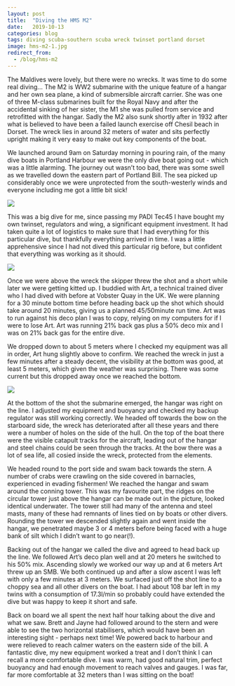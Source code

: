 ```yaml
---
layout: post
title:  "Diving the HMS M2"
date:   2019-10-13
categories: blog
tags: diving scuba-southern scuba wreck twinset portland dorset
image: hms-m2-1.jpg
redirect_from:
  - /blog/hms-m2
---
```


The Maldives were lovely, but there were no wrecks. It was time to do some real diving… The M2 is WW2 submarine with the unique feature of a hangar and her own sea plane, a kind of submersible aircraft carrier. She was one of three M-class submarines built for the Royal Navy and after the accidental sinking of her sister, the M1 she was pulled from service and retrofitted with the hangar. Sadly the M2 also sunk shortly after in 1932 after what is believed to have been a failed launch exercise off Chesil beach in Dorset. The wreck lies in around 32 meters of water and sits perfectly upright making it very easy to make out key components of the boat.

We launched around 9am on Saturday morning in pouring rain, of the many dive boats in Portland Harbour we were the only dive boat going out - which was a little alarming. The journey out wasn’t too bad, there was some swell as we travelled down the eastern part of Portland Bill. The sea picked up considerably once we were unprotected from the south-westerly winds and everyone including me got a little bit sick!

![][hms-m2-2]

This was a big dive for me, since passing my PADI Tec45 I have bought my own twinset, regulators and wing, a significant equipment investment. It had taken quite a lot of logistics to make sure that I had everything for this particular dive, but thankfully everything arrived in time. I was a little apprehensive since I had not dived this particular rig before, but confident that everything was working as it should.

![][hms-m2-3]

Once we were above the wreck the skipper threw the shot and a short while later we were getting kitted up. I buddied with Art, a technical trained diver who I had dived with before at Vobster Quay in the UK. We were planning for a 30 minute bottom time before heading back up the shot which should take around 20 minutes, giving us a planned 45/50minute run time. Art was to run against his deco plan I was to copy, relying on my computers for if I were to lose Art. Art was running 21% back gas plus a 50% deco mix and I was on 21% back gas for the entire dive.

We dropped down to about 5 meters where I checked my equipment was all in order, Art hung slightly above to confirm. We reached the wreck in just a few minutes after a steady decent, the visibility at the bottom was good, at least 5 meters, which given the weather was surprising. There was some current but this dropped away once we reached the bottom.

![][hms-m2-4]

At the bottom of the shot the submarine emerged, the hangar was right on the line. I adjusted my equipment and buoyancy and checked my backup regulator was still working correctly. We headed off towards the bow on the starboard side, the wreck has deteriorated after all these years and there were a number of holes on the side of the hull. On the top of the boat there were the visible catapult tracks for the aircraft, leading out of the hangar and steel chains could be seen through the tracks. At the bow there was a lot of sea life, all cosied inside the wreck, protected from the elements.

We headed round to the port side and swam back towards the stern. A number of crabs were crawling on the side covered in barnacles, experienced in evading fishermen! We reached the hangar and swam around the conning tower. This was my favourite part, the ridges on the circular tower just above the hangar can be made out in the picture, looked identical underwater. The tower still had many of the antenna and steel masts, many of these had remnants of lines tied on by boats or other divers. Rounding the tower we descended slightly again and went inside the hangar, we penetrated maybe 3 or 4 meters before being faced with a huge bank of silt which I didn’t want to go near(!).

Backing out of the hangar we called the dive and agreed to head back up the line. We followed Art’s deco plan well and at 20 meters he switched to his 50% mix. Ascending slowly we worked our way up and at 6 meters Art threw up an SMB. We both continued up and after a slow ascent I was left with only a few minutes at 3 meters. We surfaced just off the shot line to a choppy sea and all other divers on the boat. I had about 108 bar left in my twins with a consumption of 17.3l/min so probably could have extended the dive but was happy to keep it short and safe.

Back on board we all spent the next half hour talking about the dive and what we saw. Brett and Jayne had followed around to the stern and were able to see the two horizontal stabilisers, which would have been an interesting sight - perhaps next time! We powered back to harbour and were relieved to reach calmer waters on the eastern side of the bill. A fantastic dive, my new equipment worked a treat and I don’t think I can recall a more comfortable dive. I was warm, had good natural trim, perfect buoyancy and had enough movement to reach valves and gauges. I was far, far more comfortable at 32 meters than I was sitting on the boat!

[hms-m2-1]: /assets/img/hms-m2-1.jpg
[hms-m2-2]: /assets/img/hms-m2-2.jpg
[hms-m2-3]: /assets/img/hms-m2-3.jpg
[hms-m2-4]: /assets/img/hms-m2-4.jpg